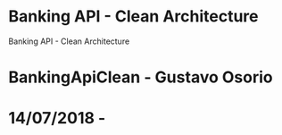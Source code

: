 # Banking API - Clean Architecture
Banking API - Clean Architecture
# BankingApiClean - Gustavo Osorio
# 14/07/2018 -
